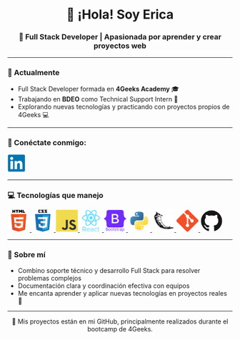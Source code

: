 <h1 align="center">👋 ¡Hola! Soy Erica</h1>
<h3 align="center">🚀 Full Stack Developer | Apasionada por aprender y crear proyectos web</h3>

---

### 🌿 Actualmente  
- Full Stack Developer formada en **4Geeks Academy** 🎓  
- Trabajando en **BDEO** como Technical Support Intern 💼  
- Explorando nuevas tecnologías y practicando con proyectos propios de 4Geeks 💻  

---

<h3 align="left">📱 Conéctate conmigo:</h3>
<p align="left">
  <a href="https://www.linkedin.com/in/ericamoratilla/" target="_blank" rel="noreferrer">
    <img src="https://raw.githubusercontent.com/devicons/devicon/master/icons/linkedin/linkedin-original.svg" alt="LinkedIn" width="40" height="40"/>
  </a>
</p>

---

<h3 align="left">💻 Tecnologías que manejo</h3>
<p align="left">
  <a href="https://developer.mozilla.org/en-US/docs/Web/HTML" target="_blank" rel="noreferrer">
    <img src="https://raw.githubusercontent.com/devicons/devicon/master/icons/html5/html5-original-wordmark.svg" alt="HTML5" width="50" height="50"/>
  </a>
  <a href="https://developer.mozilla.org/en-US/docs/Web/CSS" target="_blank" rel="noreferrer">
    <img src="https://raw.githubusercontent.com/devicons/devicon/master/icons/css3/css3-original-wordmark.svg" alt="CSS3" width="50" height="50"/>
  </a>
  <a href="https://developer.mozilla.org/en-US/docs/Web/JavaScript" target="_blank" rel="noreferrer">
    <img src="https://raw.githubusercontent.com/devicons/devicon/master/icons/javascript/javascript-original.svg" alt="JavaScript" width="50" height="50"/>
  </a>
  <a href="https://reactjs.org/" target="_blank" rel="noreferrer">
    <img src="https://raw.githubusercontent.com/devicons/devicon/master/icons/react/react-original-wordmark.svg" alt="React" width="50" height="50"/>
  </a>
  <a href="https://getbootstrap.com/" target="_blank" rel="noreferrer">
    <img src="https://raw.githubusercontent.com/devicons/devicon/master/icons/bootstrap/bootstrap-plain-wordmark.svg" alt="Bootstrap" width="50" height="50"/>
  </a>
  <a href="https://www.python.org/" target="_blank" rel="noreferrer">
    <img src="https://raw.githubusercontent.com/devicons/devicon/master/icons/python/python-original.svg" alt="Python" width="50" height="50"/>
  </a>
  <a href="https://flask.palletsprojects.com/" target="_blank" rel="noreferrer">
    <img src="https://raw.githubusercontent.com/devicons/devicon/master/icons/flask/flask-original.svg" alt="Flask" width="50" height="50"/>
  </a>
  <a href="https://git-scm.com/" target="_blank" rel="noreferrer">
    <img src="https://raw.githubusercontent.com/devicons/devicon/master/icons/git/git-original.svg" alt="Git" width="50" height="50"/>
  </a>
  <a href="https://github.com/" target="_blank" rel="noreferrer">
    <img src="https://raw.githubusercontent.com/devicons/devicon/master/icons/github/github-original.svg" alt="GitHub" width="50" height="50"/>
  </a>
</p>

---

<h3 align="left">🌟 Sobre mí</h3>
<ul>
  <li>Combino soporte técnico y desarrollo Full Stack para resolver problemas complejos</li>
  <li>Documentación clara y coordinación efectiva con equipos</li>
  <li>Me encanta aprender y aplicar nuevas tecnologías en proyectos reales 🚀</li>
</ul>

---

<p align="center">
💫 Mis proyectos están en mi GitHub, principalmente realizados durante el bootcamp de 4Geeks.
</p>
